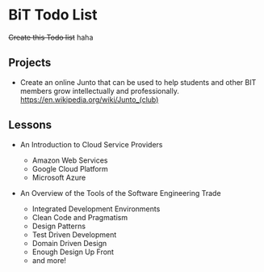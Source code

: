 # BiT Todo List 

~~Create this Todo list~~ haha
## Projects
- Create an online Junto that can be used to help students and other BIT members grow intellectually and professionally. https://en.wikipedia.org/wiki/Junto_(club) 

## Lessons


- An Introduction to Cloud Service Providers 
    - Amazon Web Services 
    - Google Cloud Platform
    - Microsoft Azure


- An Overview of the Tools of the Software Engineering Trade 
    - Integrated Development Environments
    - Clean Code and Pragmatism
    - Design Patterns
    - Test Driven Development
    - Domain Driven Design
    - Enough Design Up Front
    - and more!
    
